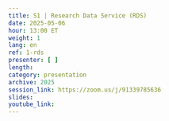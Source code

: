 ```yaml
---
title: S1 | Research Data Service (RDS)
date: 2025-05-06
hour: 13:00 ET
weight: 1
lang: en
ref: 1-rds
presenter: [ ]
length:
category: presentation
archive: 2025
session_link: https://zoom.us/j/91339785636
slides:
youtube_link:
---
```


